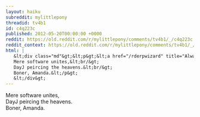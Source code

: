 ```yaml
---
layout: haiku
subreddit: mylittlepony
threadid: tv4b1
id: c4q223c
published: 2012-05-20T00:00:00 +0000
reddit: https://old.reddit.com/r/mylittlepony/comments/tv4b1/_/c4q223c
reddit_context: https://old.reddit.com/r/mylittlepony/comments/tv4b1/_/c4q223c?context=3
html: |
   &lt;div class="md"&gt;&lt;p&gt;&lt;a href="/rderpwizard" title="Always Relevant / Kekekekekeke Rush / Paper Bag Princess"&gt;&lt;/a&gt;
   Mere software unites,&lt;br/&gt;
   DayJ peircing the heavens.&lt;br/&gt;
   Boner, Amanda.&lt;/p&gt;
   &lt;/div&gt;
---
```


[](/rderpwizard "Always Relevant / Kekekekekeke Rush / Paper Bag Princess")
Mere software unites,  
DayJ peircing the heavens.  
Boner, Amanda.